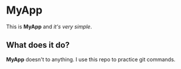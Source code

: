 # MyApp
This is **MyApp** and *it's very simple*.
## What does it do?
**MyApp** doesn't to anything. I use this repo to practice git commands.